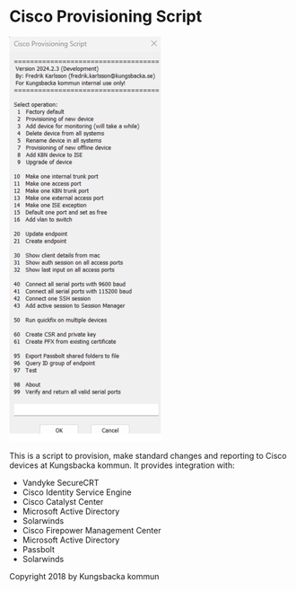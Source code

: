 # Cisco Provisioning Script
![Alt text](https://github.com/fredrikkungsbacka/Provisioning/blob/84baeb3566b4bd59211d3fd734bdf56e506c271c/mainmenu.png)

This is a script to provision, make standard changes and reporting to Cisco devices at Kungsbacka kommun.
It provides integration with:
- Vandyke SecureCRT
- Cisco Identity Service Engine
- Cisco Catalyst Center
- Microsoft Active Directory
- Solarwinds
- Cisco Firepower Management Center
- Microsoft Active Directory
- Passbolt
- Solarwinds

Copyright 2018 by Kungsbacka kommun
